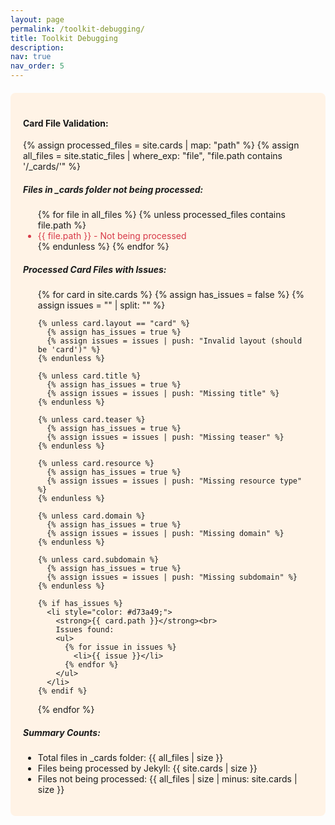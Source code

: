 ```yaml
---
layout: page
permalink: /toolkit-debugging/
title: Toolkit Debugging
description:
nav: true
nav_order: 5
---
```


<!-- Card File Validation -->
<div style="background: #fff3e6; padding: 20px; margin: 20px 0; border-radius: 8px;">
  <h4>Card File Validation:</h4>

{% assign processed_files = site.cards | map: "path" %}
{% assign all_files = site.static_files | where_exp: "file", "file.path contains '/_cards/'" %}

  <h5>Files in _cards folder not being processed:</h5>
  <ul>
  {% for file in all_files %}
    {% unless processed_files contains file.path %}
      <li style="color: #d73a49;">{{ file.path }} - Not being processed</li>
    {% endunless %}
  {% endfor %}
  </ul>

  <h5>Processed Card Files with Issues:</h5>
  <ul>
  {% for card in site.cards %}
    {% assign has_issues = false %}
    {% assign issues = "" | split: "" %}
    
    {% unless card.layout == "card" %}
      {% assign has_issues = true %}
      {% assign issues = issues | push: "Invalid layout (should be 'card')" %}
    {% endunless %}
    
    {% unless card.title %}
      {% assign has_issues = true %}
      {% assign issues = issues | push: "Missing title" %}
    {% endunless %}
    
    {% unless card.teaser %}
      {% assign has_issues = true %}
      {% assign issues = issues | push: "Missing teaser" %}
    {% endunless %}
    
    {% unless card.resource %}
      {% assign has_issues = true %}
      {% assign issues = issues | push: "Missing resource type" %}
    {% endunless %}
    
    {% unless card.domain %}
      {% assign has_issues = true %}
      {% assign issues = issues | push: "Missing domain" %}
    {% endunless %}
    
    {% unless card.subdomain %}
      {% assign has_issues = true %}
      {% assign issues = issues | push: "Missing subdomain" %}
    {% endunless %}
    
    {% if has_issues %}
      <li style="color: #d73a49;">
        <strong>{{ card.path }}</strong><br>
        Issues found:
        <ul>
          {% for issue in issues %}
            <li>{{ issue }}</li>
          {% endfor %}
        </ul>
      </li>
    {% endif %}
  {% endfor %}
  </ul>

  <h5>Summary Counts:</h5>
  <ul>
    <li>Total files in _cards folder: {{ all_files | size }}</li>
    <li>Files being processed by Jekyll: {{ site.cards | size }}</li>
    <li>Files not being processed: {{ all_files | size | minus: site.cards | size }}</li>
  </ul>
</div>
